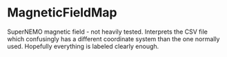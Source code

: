 # MagneticFieldMap
SuperNEMO magnetic field - not heavily tested. Interprets the CSV file which confusingly has a different coordinate system than the one normally used. Hopefully everything is labeled clearly enough.
